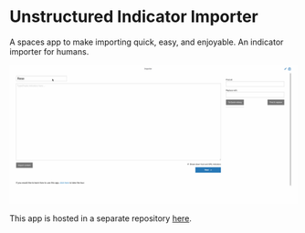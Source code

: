 # Unstructured Indicator Importer

A spaces app to make importing quick, easy, and enjoyable. An indicator importer for humans.

![Making indicator creation and updating quick, easy, and enjoyable](demo.gif)

This app is hosted in a separate repository [here](https://gitlab.com/fhightower-tc/unstructured-indicator-importer).
